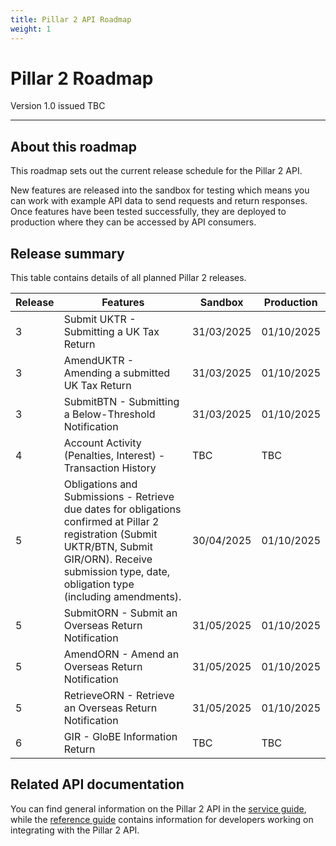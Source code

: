 ```yaml
---
title: Pillar 2 API Roadmap
weight: 1
---
```


# Pillar 2 Roadmap

Version 1.0 issued TBC
***

## About this roadmap

This roadmap sets out the current release schedule for the Pillar 2 API. 

New features are released into the sandbox for testing which means you can work with example API data to send requests and return responses. Once features have been tested successfully, they are deployed to production where they can be accessed by API consumers. 

## Release summary

This table contains details of all planned Pillar 2 releases. 

<table>
<thead>
<tr>
<th>Release</th>
<th>Features</th>
<th>Sandbox</th>
<th>Production</th>
</tr>
</thead>
<tbody>
<tr>
<td>3</td>
<td>Submit UKTR - Submitting a UK Tax Return</td>
<td>31/03/2025</td>
<td>01/10/2025</td>
</tr>
<tr>
<td>3</td>
<td>AmendUKTR - Amending a submitted UK Tax Return</td>
<td>31/03/2025</td>
<td>01/10/2025</td>
</tr>
<tr>
<td>3</td>
<td>SubmitBTN - Submitting a Below-Threshold Notification</td>
<td>31/03/2025</td>
<td>01/10/2025</td>
</tr>
<tr>
<td>4</td>
<td>Account Activity (Penalties, Interest) - Transaction History</td>
<td>TBC</td>
<td>TBC</td>
</tr>
<tr>
<td>5</td>
<td>Obligations and Submissions - Retrieve due dates for obligations confirmed at Pillar 2 registration (Submit UKTR/BTN, Submit GIR/ORN). Receive submission type, date, obligation type (including amendments).</td>
<td>30/04/2025</td>
<td>01/10/2025</td>
</tr>
<tr>
<td>5</td>
<td>SubmitORN - Submit an Overseas Return Notification</td>
</td>
<td>31/05/2025</td>
<td>01/10/2025</td>
</tr>
<tr>
<td>5</td>
<td>AmendORN - Amend an Overseas Return Notification</td>
<td>31/05/2025</td>
<td>01/10/2025</td>
</tr>
<tr>
<td>5</td>
<td>RetrieveORN - Retrieve an Overseas Return Notification</td>
<td>31/05/2025</td>
<td>01/10/2025</td>
</tr>
<tr>
<td>6</td>
<td>GIR - GloBE Information Return</td>
<td>TBC</td>
<td>TBC</td>
</tr>
</tbody>
</table>

## Related API documentation

You can find general information on the Pillar 2 API in the [service guide](https://developer.service.hmrc.gov.uk/guides/pillar2-service-guide), while the [reference guide](https://developer.service.hmrc.gov.uk/api-documentation/docs/api/service/pillar2-submission-api/1.0) contains information for developers working on integrating with the Pillar 2 API. 


